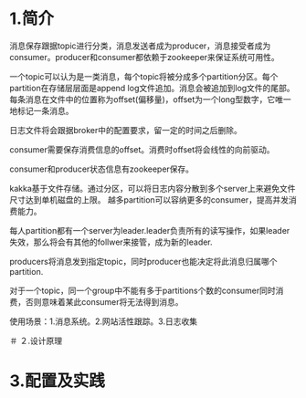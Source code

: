 # 1.简介

消息保存跟据topic进行分类，消息发送者成为producer，消息接受者成为consumer。producer和consumer都依赖于zookeeper来保证系统可用性。

一个topic可以认为是一类消息，每个topic将被分成多个partition分区。每个partition在存储层层面是append log文件追加。消息会被追加到log文件的尾部。
每条消息在文件中的位置称为offset(偏移量)，offset为一个long型数字，它唯一地标记一条消息。

日志文件将会跟据broker中的配置要求，留一定的时间之后删除。

consumer需要保存消费信息的offset。消费时offset将会线性的向前驱动。

consumer和producer状态信息有zookeeper保存。

kakka基于文件存储。通过分区，可以将日志内容分散到多个server上来避免文件尺寸达到单机磁盘的上限。
越多partition可以容纳更多的consumer，提高并发消费能力。

每人partition都有一个server为leader.leader负责所有的读写操作，如果leader失效，那么将会有其他的follwer来接管，成为新的leader.

producers将消息发到指定topic，同时producer也能决定将此消息归属哪个partition.

对于一个topic，同一个group中不能有多于partitions个数的consumer同时消费，否则意味着某此consumer将无法得到消息。

使用场景：1.消息系统。2.网站活性跟踪。3.日志收集

＃ ２.设计原理

# 3.配置及实践
